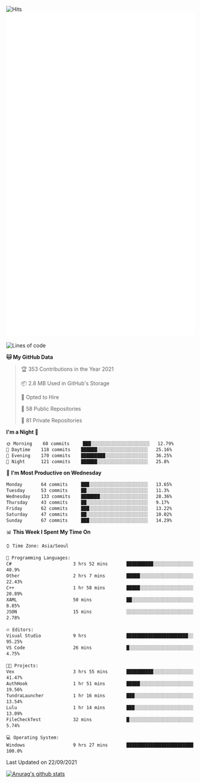 ![Hits](https://hits.seeyoufarm.com/api/count/incr/badge.svg?url=https%3A%2F%2Fgithub.com%2Fkokose1234&count_bg=%2379C83D&title_bg=%23555555&icon=apple.svg&icon_color=%23E7E7E7&title=hits&edge_flat=false)
<br/>
![Metrics](https://github.com/kokose1234/kokose1234/blob/main/github-metrics.svg)

<!--START_SECTION:waka-->
![Lines of code](https://img.shields.io/badge/From%20Hello%20World%20I%27ve%20Written-12.4%20million%20lines%20of%20code-blue)

**🐱 My GitHub Data** 

> 🏆 353 Contributions in the Year 2021
 > 
> 📦 2.8 MB Used in GitHub's Storage 
 > 
> 💼 Opted to Hire
 > 
> 📜 58 Public Repositories 
 > 
> 🔑 81 Private Repositories  
 > 
**I'm a Night 🦉** 

```text
🌞 Morning    60 commits     ███░░░░░░░░░░░░░░░░░░░░░░   12.79% 
🌆 Daytime    118 commits    ██████░░░░░░░░░░░░░░░░░░░   25.16% 
🌃 Evening    170 commits    █████████░░░░░░░░░░░░░░░░   36.25% 
🌙 Night      121 commits    ██████░░░░░░░░░░░░░░░░░░░   25.8%

```
📅 **I'm Most Productive on Wednesday** 

```text
Monday       64 commits     ███░░░░░░░░░░░░░░░░░░░░░░   13.65% 
Tuesday      53 commits     ██░░░░░░░░░░░░░░░░░░░░░░░   11.3% 
Wednesday    133 commits    ███████░░░░░░░░░░░░░░░░░░   28.36% 
Thursday     43 commits     ██░░░░░░░░░░░░░░░░░░░░░░░   9.17% 
Friday       62 commits     ███░░░░░░░░░░░░░░░░░░░░░░   13.22% 
Saturday     47 commits     ██░░░░░░░░░░░░░░░░░░░░░░░   10.02% 
Sunday       67 commits     ███░░░░░░░░░░░░░░░░░░░░░░   14.29%

```


📊 **This Week I Spent My Time On** 

```text
⌚︎ Time Zone: Asia/Seoul

💬 Programming Languages: 
C#                       3 hrs 52 mins       ██████████░░░░░░░░░░░░░░░   40.9% 
Other                    2 hrs 7 mins        █████░░░░░░░░░░░░░░░░░░░░   22.43% 
C++                      1 hr 58 mins        █████░░░░░░░░░░░░░░░░░░░░   20.89% 
XAML                     50 mins             ██░░░░░░░░░░░░░░░░░░░░░░░   8.85% 
JSON                     15 mins             ░░░░░░░░░░░░░░░░░░░░░░░░░   2.78%

🔥 Editors: 
Visual Studio            9 hrs               ███████████████████████░░   95.25% 
VS Code                  26 mins             █░░░░░░░░░░░░░░░░░░░░░░░░   4.75%

🐱‍💻 Projects: 
Vex                      3 hrs 55 mins       ██████████░░░░░░░░░░░░░░░   41.47% 
AuthHook                 1 hr 51 mins        █████░░░░░░░░░░░░░░░░░░░░   19.56% 
TundraLauncher           1 hr 16 mins        ███░░░░░░░░░░░░░░░░░░░░░░   13.54% 
Lulu                     1 hr 14 mins        ███░░░░░░░░░░░░░░░░░░░░░░   13.09% 
FileCheckTest            32 mins             █░░░░░░░░░░░░░░░░░░░░░░░░   5.74%

💻 Operating System: 
Windows                  9 hrs 27 mins       █████████████████████████   100.0%

```


 Last Updated on 22/09/2021
<!--END_SECTION:waka-->

[![Anurag's github stats](https://github-readme-stats.vercel.app/api?username=kokose1234&theme=dracula)](https://github.com/anuraghazra/github-readme-stats)



	
